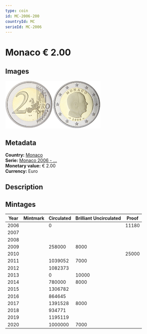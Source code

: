 ```yaml
---
type: coin
id: MC-2006-200
countryId: MC
serieId: MC-2006
---
```


# Monaco € 2.00

## Images

<img src="../../../Images/common-2002-200.png" height="150" alt="Front image"><img src="Images/monaco-2006-200.png" height="150" alt="Back image">

## Metadata

**Country:** [Monaco](../index.md)\
**Serie:** [Monaco 2006 - ...](index.md)\
**Monetary value:** € 2.00\
**Currency:** Euro

## Description


## Mintages

| Year | Mintmark | Circulated | Brilliant Uncirculated | Proof |
| ---- | -------- | ---------- | ---------------------- | ----- |
| 2006 |  | 0|  | 11180 |
| 2007 |  | |  |  |
| 2008 |  | |  |  |
| 2009 |  | 258000| 8000 |  |
| 2010 |  | |  | 25000 |
| 2011 |  | 1039052| 7000 |  |
| 2012 |  | 1082373|  |  |
| 2013 |  | 0| 10000 |  |
| 2014 |  | 780000| 8000 |  |
| 2015 |  | 1306782|  |  |
| 2016 |  | 864645|  |  |
| 2017 |  | 1391528| 8000 |  |
| 2018 |  | 934771|  |  |
| 2019 |  | 1195119|  |  |
| 2020 |  | 1000000| 7000 |  |
